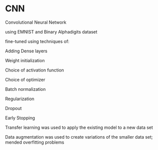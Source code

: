# CNN
Convolutional Neural Network

using EMNIST and Binary Alphadigits dataset

fine-tuned using techniques of:

Adding Dense layers

Weight initialization

Choice of activation function

Choice of optimizer

Batch normalization

Regularization

Dropout

Early Stopping

Transfer learning was used to apply the existing model to a new data set

Data augmentation was used to create variations of the smaller data set; mended overfitting problems


